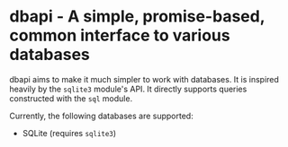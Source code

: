 # dbapi - A simple, promise-based, common interface to various databases #

dbapi aims to make it much simpler to work with databases. It is inspired
heavily by the `sqlite3` module's API. It directly supports queries constructed
with the `sql` module.

Currently, the following databases are supported:

- SQLite (requires `sqlite3`)
